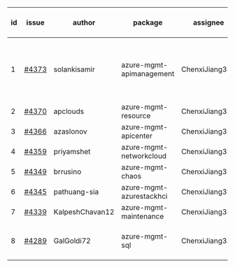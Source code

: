 | id | issue | author | package | assignee | bot advice | created date of issue | target release date | date from target |
| ------ | ------ | ------ | ------ | ------ | ------ | ------ | ------ | :-----: |
| 1 | [#4373](https://github.com/Azure/sdk-release-request/issues/4373) | solankisamir | azure-mgmt-apimanagement | ChenxiJiang333 | new version is 0.0.0, please check base branch! | 07-27 | 08-25 |  |
| 2 | [#4370](https://github.com/Azure/sdk-release-request/issues/4370) | apclouds | azure-mgmt-resource | ChenxiJiang333 | MultiAPI | 07-26 | 08-25 |  |
| 3 | [#4366](https://github.com/Azure/sdk-release-request/issues/4366) | azaslonov | azure-mgmt-apicenter | ChenxiJiang333 | FirstBeta | 07-26 | 08-25 |  |
| 4 | [#4359](https://github.com/Azure/sdk-release-request/issues/4359) | priyamshet | azure-mgmt-networkcloud | ChenxiJiang333 |  | 07-25 | 08-25 |  |
| 5 | [#4349](https://github.com/Azure/sdk-release-request/issues/4349) | brrusino | azure-mgmt-chaos | ChenxiJiang333 |  | 07-20 | 08-25 |  |
| 6 | [#4345](https://github.com/Azure/sdk-release-request/issues/4345) | pathuang-sia | azure-mgmt-azurestackhci | ChenxiJiang333 |  | 07-19 | 08-25 |  |
| 7 | [#4339](https://github.com/Azure/sdk-release-request/issues/4339) | KalpeshChavan12 | azure-mgmt-maintenance | ChenxiJiang333 |  | 07-15 | 08-25 |  |
| 8 | [#4289](https://github.com/Azure/sdk-release-request/issues/4289) | GalGoldi72 | azure-mgmt-sql | ChenxiJiang333 | close to release date.  HoldOn | 06-27 | 07-28 | 0 |
